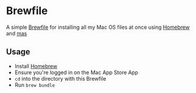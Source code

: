 # Brewfile
A simple [Brewfile](https://homebrew-file.readthedocs.io/) for installing all my Mac OS files at once using 
[Homebrew](https://github.com/Homebrew/brew) and [mas](https://github.com/mas-cli/mas)

## Usage
 - Install [Homebrew](https://brew.sh/)
 - Ensure you're logged in on the Mac App Store App
 - `cd` into the directory with this Brewfile
 - Run `brew bundle`
